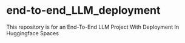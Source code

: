 # end-to-end_LLM_deployment
This repository is for an End-To-End LLM Project With Deployment In Huggingface Spaces
